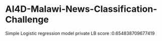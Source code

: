 # AI4D-Malawi-News-Classification-Challenge
Simple Logistic regression model private LB score :0.654838709677419
